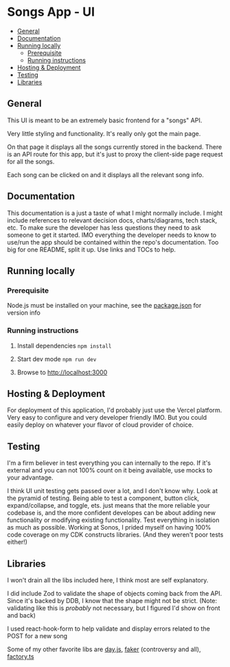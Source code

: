 # Songs App - UI

* [General](#general)
* [Documentation](#documentation)
* [Running locally](#running-locally)
  + [Prerequisite](#prerequisite)
  + [Running instructions](#running-instructions)
* [Hosting & Deployment](#hosting--deployment)
* [Testing](#testing)
* [Libraries](#libraries)

## General

This UI is meant to be an extremely basic frontend for a "songs" API.

Very little styling and functionality. It's really only got the main page.

On that page it displays all the songs currently stored in the backend. There is an API route for this app, but it's just to proxy the client-side page request for all the songs.

Each song can be clicked on and it displays all the relevant song info.

## Documentation

This documentation is a just a taste of what I might normally include. I might include references to relevant decision docs, charts/diagrams, tech stack, etc. To make sure the developer has less questions they need to ask someone to get it started. IMO everything the developer needs to know to use/run the app should be contained within the repo's documentation. Too big for one README, split it up. Use links and TOCs to help.

## Running locally

### Prerequisite
Node.js must be installed on your machine, see the [package.json](./package.json) for version info

### Running instructions

1. Install dependencies
`npm install`

2. Start dev mode
`npm run dev`

3. Browse to [http://localhost:3000](http://localhost:3000)

## Hosting & Deployment

For deployment of this application, I'd probably just use the Vercel platform. Very easy to configure and very developer friendly IMO. But you could easily deploy on whatever your flavor of cloud provider of choice.

## Testing

I'm a firm believer in test everything you can internally to the repo. If it's external and you can not 100% count on it being available, use mocks to your advantage.

I think UI unit testing gets passed over a lot, and I don't know why. Look at the pyramid of testing. Being able to test a component, button click, expand/collapse, and toggle, ets. just means that the more reliable your codebase is, and the more confident developes can be about adding new functionality or modifying existing functionality. Test everything in isolation as much as possible. Working at Sonos, I prided myself on having 100% code coverage on my CDK constructs libraries. (And they weren't poor tests either!)

## Libraries

I won't drain all the libs included here, I think most are self explanatory. 

I did include Zod to validate the shape of objects coming back from the API. Since it's backed by DDB, I know that the shape might not be strict. (Note: validating like this is _probably_ not necessary, but I figured I'd show on front and back)

I used react-hook-form to help validate and display errors related to the POST for a new song

Some of my other favorite libs are [day.js](https://day.js.org), [faker](https://fakerjs.dev) (controversy and all), [factory.ts](https://github.com/willryan/factory.ts)

